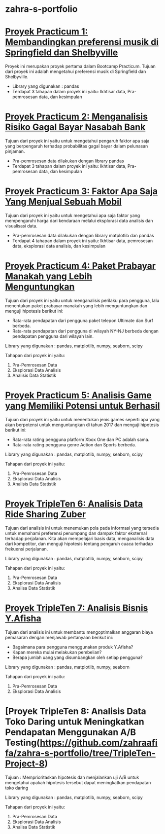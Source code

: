 # zahra-s-portfolio

# [Proyek Practicum 1: Membandingkan preferensi musik di Springfield dan Shelbyville](https://github.com/zahraafifa/zahra-s-portfolio/tree/Practicum-Project---1)

Proyek ini merupakan proyek pertama dalam Bootcamp Practicum. Tujuan dari proyek ini adalah mengetahui preferensi musik di Springfield dan Shelbyville.

- Library yang digunakan : pandas
- Terdapat 3 tahapan dalam proyek ini yaitu: Ikhtisar data, Pra-pemrosesan data, dan kesimpulan

# [Proyek Practicum 2: Menganalisis Risiko Gagal Bayar Nasabah Bank](https://github.com/zahraafifa/zahra-s-portfolio/tree/Practicum-Project---2)

Tujuan dari proyek ini yaitu untuk mengetahui pengaruh faktor apa saja yang berpengaruh terhadap probabilitas gagal bayar dalam pelunasan pinjaman. 

- Pra-pemrosesan data dilakukan dengan library pandas
- Terdapat 3 tahapan dalam proyek ini yaitu: Ikhtisar data, Pra-pemrosesan data, dan kesimpulan

# [Proyek Practicum 3: Faktor Apa Saja Yang Menjual Sebuah Mobil](https://github.com/zahraafifa/zahra-s-portfolio/tree/Practicum-Project---3)

Tujuan dari proyek ini yaitu untuk mengetahui apa saja faktor yang mempengaruhi harga dari kendaraan melalui eksplorasi data analisis dan visualisasi data.

- Pra-pemrosesan data dilakukan dengan library matplotlib dan pandas
- Terdapat 4 tahapan dalam proyek ini yaitu: Ikhtisar data, pemrosesan data, eksplorasi data analisis, dan kesimpulan

# [Proyek Practicum 4: Paket Prabayar Manakah yang Lebih Menguntungkan](https://github.com/zahraafifa/zahra-s-portfolio/tree/Practicum-Project-4)

Tujuan dari proyek ini yaitu untuk menganalisis perilaku para pengguna, lalu menentukan paket prabayar manakah yang lebih menguntungkan dan menguji hipotesis berikut ini:
- Rata-rata pendapatan dari pengguna paket telepon Ultimate dan Surf berbeda.
- Rata-rata pendapatan dari pengguna di wilayah NY-NJ berbeda dengan pendapatan pengguna dari wilayah lain.

Library yang digunakan : pandas, matplotlib, numpy, seaborn, scipy

Tahapan dari proyek ini yaitu:
1. Pra-Pemrosesan Data
2. Eksplorasi Data Analisis
3. Analisis Data Statistik

# [Proyek Practicum 5: Analisis Game yang Memiliki Potensi untuk Berhasil](https://github.com/zahraafifa/zahra-s-portfolio/tree/Practicum-Project-5)

Tujuan dari proyek ini yaitu untuk menentukan jenis games seperti apa yang akan berpotensi untuk menguntungkan di tahun 2017 dan menguji hipotesis berikut ini:

- Rata-rata rating pengguna platform Xbox One dan PC adalah sama.
- Rata-rata rating pengguna genre Action dan Sports berbeda.

Library yang digunakan : pandas, matplotlib, numpy, seaborn, scipy

Tahapan dari proyek ini yaitu:
1. Pra-Pemrosesan Data
2. Eksplorasi Data Analisis
3. Analisis Data Statistik

# [Proyek TripleTen 6: Analisis Data Ride Sharing Zuber](https://github.com/zahraafifa/zahra-s-portfolio/tree/TripleTen-Project-6)

Tujuan dari analisis ini untuk menemukan pola pada informasi yang tersedia untuk memahami preferensi penumpang dan dampak faktor eksternal terhadap perjalanan. Kita akan mempelajari basis data, menganalisis data dari kompetitor, dan menguji hipotesis tentang pengaruh cuaca terhadap frekuensi perjalanan.

Library yang digunakan : pandas, matplotlib, numpy, seaborn, scipy

Tahapan dari proyek ini yaitu:
1. Pra-Pemrosesan Data
2. Eksplorasi Data Analisis
3. Analisa Data Statistik

# [Proyek TripleTen 7: Analisis Bisnis Y.Afisha](https://github.com/zahraafifa/zahra-s-portfolio/tree/TripleTen-Project-7)

Tujuan dari analisis ini untuk membantu mengoptimalkan anggaran biaya pemasaran dengan menjawab pertanyaan berikut ini:
- Bagaimana para pengguna menggunakan produk Y.Afisha?
- Kapan mereka mulai melakukan pembelian?
- Berapa jumlah uang yang disumbangkan oleh setiap pengguna?

Library yang digunakan : pandas, matplotlib, numpy, seaborn

Tahapan dari proyek ini yaitu:
1. Pra-Pemrosesan Data
2. Eksplorasi Data Analisis

# [Proyek TripleTen 8: Analisis Data Toko Daring untuk Meningkatkan Pendapatan Menggunakan A/B Testing(https://github.com/zahraafifa/zahra-s-portfolio/tree/TripleTen-Project-8)

Tujuan :
Memprioritaskan hipotesis dan menjalankan uji A/B untuk mengetahui apakah hipotesis tersebut dapat meningkatkan pendapatan toko daring

Library yang digunakan : pandas, matplotlib, numpy, seaborn, scipy

Tahapan dari proyek ini yaitu:
1. Pra-Pemrosesan Data
2. Eksplorasi Data Analisis
3. Analisa Data Statistik

